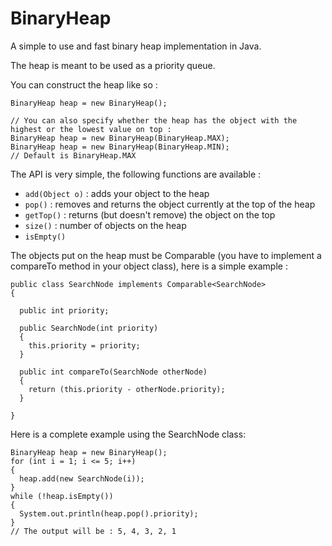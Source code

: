 # BinaryHeap
A simple to use and fast binary heap implementation in Java.

The heap is meant to be used as a priority queue.

You can construct the heap like so :
```
BinaryHeap heap = new BinaryHeap();

// You can also specify whether the heap has the object with the highest or the lowest value on top :
BinaryHeap heap = new BinaryHeap(BinaryHeap.MAX);
BinaryHeap heap = new BinaryHeap(BinaryHeap.MIN);
// Default is BinaryHeap.MAX
```

The API is very simple, the following functions are available :
  - ```add(Object o)``` : adds your object to the heap
  - ```pop()``` : removes and returns the object currently at the top of the heap
  - ```getTop()``` : returns (but doesn't remove) the object on the top
  - ```size()``` : number of objects on the heap
  - ```isEmpty()```

The objects put on the heap must be Comparable (you have to implement a compareTo method in your object class), here is a simple example :
```
public class SearchNode implements Comparable<SearchNode>
{

  public int priority;
  
  public SearchNode(int priority)
  {
    this.priority = priority;
  }
  
  public int compareTo(SearchNode otherNode)
  {
    return (this.priority - otherNode.priority);
  }

}
```
Here is a complete example using the SearchNode class:
```
BinaryHeap heap = new BinaryHeap();
for (int i = 1; i <= 5; i++)
{
  heap.add(new SearchNode(i));
}
while (!heap.isEmpty())
{
  System.out.println(heap.pop().priority);
}
// The output will be : 5, 4, 3, 2, 1
```
